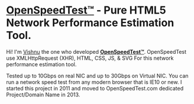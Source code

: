 # **[OpenSpeedTest™️](https://openspeedtest.com)** -  Pure HTML5 Network Performance Estimation Tool.

Hi! I'm [Vishnu](https://vishnu.pro) the one who developed **[OpenSpeedTest™️](https://openspeedtest.com)**. OpenSpeedTest use XMLHttpRequest (XHR), HTML, CSS, JS, & SVG For this network performance estimation tool.

Tested up to 10Gbps on real NIC and up to 30Gbps on Virtual NIC. You can run a network speed test from any modern browser that is IE10 or new. I started this project in 2011 and moved to OpenSpeedTest.com dedicated Project/Domain Name in 2013.
